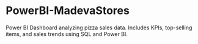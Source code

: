 # PowerBI-MadevaStores
Power BI Dashboard analyzing pizza sales data. Includes KPIs, top-selling items, and sales trends using SQL and Power BI.
